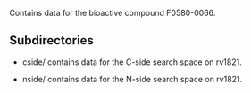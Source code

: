Contains data for the bioactive compound F0580-0066.

## Subdirectories

- cside/ contains data for the C-side search space on rv1821.

- nside/ contains data for the N-side search space on rv1821.

